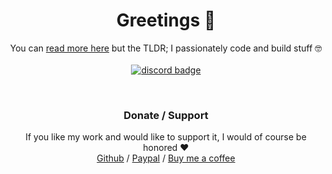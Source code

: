 <h1 align="center">Greetings 🖖</h1>

<p align="center">
  You can <a href="https://nicco.io/about">read more here</a> but the TLDR; I passionately code and build stuff 🤓
  <br><br>
  <a target="_blank" href="https://discord.gg/wS7RpYTYd2">
    <img src="https://img.shields.io/discord/252403122348097536?style=flat-square" alt="discord badge" />
  </a>
</p>

<br/>
  <h3 align="center">Donate / Support</h3>
  <p align="center">
  If you like my work and would like to support it, I would of course be honored ❤️
  <br>
  <a href="https://github.com/sponsors/cupcakearmy">Github</a>
  /
  <a href="https://www.paypal.com/paypalme/cupcakearmy">Paypal<a/>
  /
  <a href="https://www.buymeacoffee.com/cupcakearmy">Buy me a coffee</a>
    </p>
<!-- <br/> -->
<!--   <h3 align="center">Human KPIs </h3>
<p align="center">
<img src="https://github-readme-stats.vercel.app/api?username=cupcakearmy&show_icons=true&border_radius=20&bg_color=30,e96443,904e95&title_color=fff&text_color=eee&icon_color=fff" alt="Github stats" /> -->
</p>
